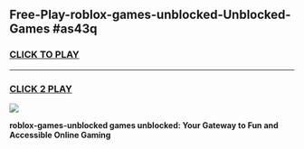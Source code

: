 
## Free-Play-roblox-games-unblocked-Unblocked-Games #as43q
<h3>
<a href="https://news.freeplayer.one?title=roblox-games-unblocked&ref=8M">CLICK TO PLAY</a></h3>
<hr>

<h3>
<a href="https://news.freeplayer.one?title=roblox-games-unblocked&ref=8M">CLICK 2 PLAY</a>
  
</h3>

<a href="https://news.freeplayer.one?title=roblox-games-unblocked&ref=8M"><img src="https://clearcache.store/games.png"></a>


**roblox-games-unblocked games unblocked: Your Gateway to Fun and Accessible Online Gaming**
